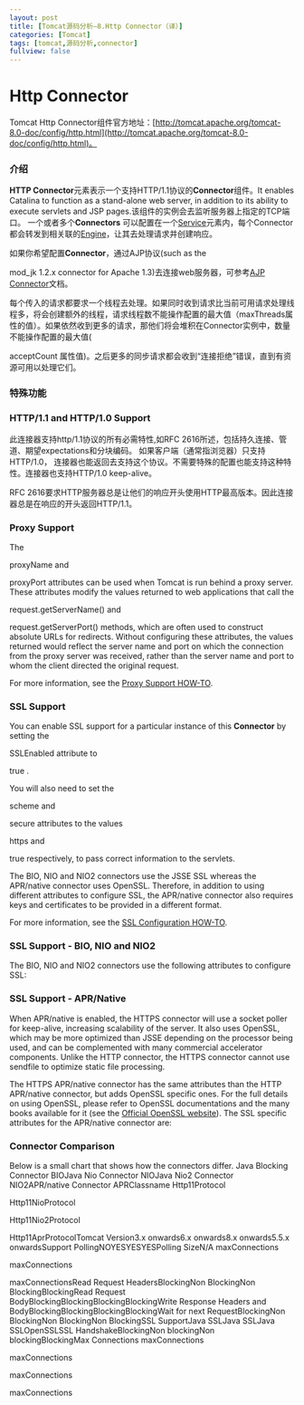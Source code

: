 ```yaml
---
layout: post
title: [Tomcat源码分析—8.Http Connector（译）]
categories: [Tomcat]
tags: [tomcat,源码分析,connector]
fullview: false
---
```

# Http Connector

Tomcat Http Connector组件官方地址：[http://tomcat.apache.org/tomcat-8.0-doc/config/http.html](http://tomcat.apache.org/tomcat-8.0-doc/config/http.html)。

### 介绍

**HTTP Connector**元素表示一个支持HTTP/1.1协议的**Connector**组件。It enables Catalina to function as a stand-alone web server, in addition to its ability to execute servlets and JSP pages.该组件的实例会去监听服务器上指定的TCP端口。 一个或者多个**Connectors** 可以配置在一个[Service](http://tomcat.apache.org/tomcat-8.0-doc/config/service.html)元素内，每个Connector都会转发到相关联的[Engine](http://tomcat.apache.org/tomcat-8.0-doc/config/engine.html)，让其去处理请求并创建响应。

如果你希望配置**Connector**，通过AJP协议(such as the

mod_jk 1.2.x
connector for Apache 1.3)去连接web服务器，可参考[AJP Connector](http://tomcat.apache.org/tomcat-8.0-doc/config/ajp.html)文档。

每个传入的请求都要求一个线程去处理。如果同时收到请求比当前可用请求处理线程多，将会创建额外的线程，请求线程数不能操作配置的最大值（maxThreads属性的值）。如果依然收到更多的请求，那他们将会堆积在Connector实例中，数量不能操作配置的最大值(

acceptCount
属性值)。之后更多的同步请求都会收到“连接拒绝”错误，直到有资源可用以处理它们。

### 特殊功能

### HTTP/1.1 and HTTP/1.0 Support

此连接器支持http/1.1协议的所有必需特性,如RFC 2616所述，包括持久连接、管道、期望expectations和分块编码。 如果客户端（通常指浏览器）只支持HTTP/1.0， 连接器也能返回去支持这个协议。不需要特殊的配置也能支持这种特性。连接器也支持HTTP/1.0 keep-alive。

RFC 2616要求HTTP服务器总是让他们的响应开头使用HTTP最高版本。因此连接器总是在响应的开头返回HTTP/1.1。

### Proxy Support

The

proxyName
and

proxyPort
attributes can be used when Tomcat is run behind a proxy server. These attributes modify the values returned to web applications that call the

request.getServerName()
and

request.getServerPort()
methods, which are often used to construct absolute URLs for redirects. Without configuring these attributes, the values returned would reflect the server name and port on which the connection from the proxy server was received, rather than the server name and port to whom the client directed the original request.

For more information, see the [Proxy Support HOW-TO](http://tomcat.apache.org/tomcat-8.0-doc/proxy-howto.html).

### SSL Support

You can enable SSL support for a particular instance of this **Connector** by setting the

SSLEnabled
attribute to

true
.

You will also need to set the

scheme
and

secure
attributes to the values

https
and

true
respectively, to pass correct information to the servlets.

The BIO, NIO and NIO2 connectors use the JSSE SSL whereas the APR/native connector uses OpenSSL. Therefore, in addition to using different attributes to configure SSL, the APR/native connector also requires keys and certificates to be provided in a different format.

For more information, see the [SSL Configuration HOW-TO](http://tomcat.apache.org/tomcat-8.0-doc/ssl-howto.html).

### SSL Support - BIO, NIO and NIO2

The BIO, NIO and NIO2 connectors use the following attributes to configure SSL:

### SSL Support - APR/Native

When APR/native is enabled, the HTTPS connector will use a socket poller for keep-alive, increasing scalability of the server. It also uses OpenSSL, which may be more optimized than JSSE depending on the processor being used, and can be complemented with many commercial accelerator components. Unlike the HTTP connector, the HTTPS connector cannot use sendfile to optimize static file processing.

The HTTPS APR/native connector has the same attributes than the HTTP APR/native connector, but adds OpenSSL specific ones. For the full details on using OpenSSL, please refer to OpenSSL documentations and the many books available for it (see the [Official OpenSSL website](http://www.openssl.org/)). The SSL specific attributes for the APR/native connector are:

### Connector Comparison

Below is a small chart that shows how the connectors differ.
Java Blocking Connector
BIOJava Nio Connector
NIOJava Nio2 Connector
NIO2APR/native Connector
APRClassname
Http11Protocol

Http11NioProtocol

Http11Nio2Protocol

Http11AprProtocolTomcat Version3.x onwards6.x onwards8.x onwards5.5.x onwardsSupport PollingNOYESYESYESPolling SizeN/A
maxConnections

maxConnections

maxConnectionsRead Request HeadersBlockingNon BlockingNon BlockingBlockingRead Request BodyBlockingBlockingBlockingBlockingWrite Response Headers and BodyBlockingBlockingBlockingBlockingWait for next RequestBlockingNon BlockingNon BlockingNon BlockingSSL SupportJava SSLJava SSLJava SSLOpenSSLSSL HandshakeBlockingNon blockingNon blockingBlockingMax Connections
maxConnections

maxConnections

maxConnections

maxConnections
